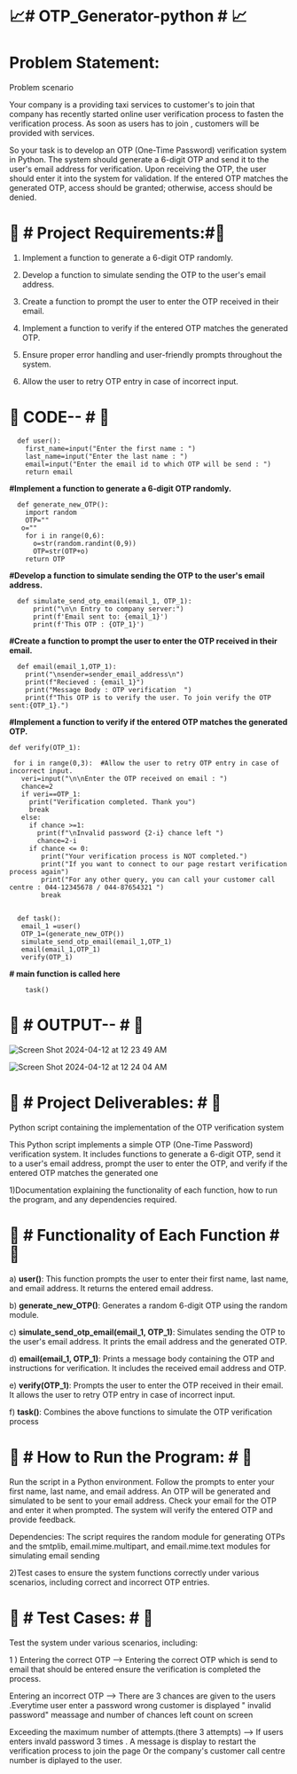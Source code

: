 # :chart_with_upwards_trend:# OTP_Generator-python # :chart_with_upwards_trend:

# Problem Statement:

Problem scenario


Your company is a providing taxi services to customer's to join that company has recently started online user verification process to fasten the verification process. As soon as users has to join , customers will be provided with services.

So your task is to develop an OTP (One-Time Password) verification system in Python. The system should generate a 6-digit OTP and send it to the user's email address for verification. Upon receiving the OTP, the user should enter it into the system for validation. If the entered OTP matches the generated OTP, access should be granted; otherwise, access should be denied.


# :closed_lock_with_key: # Project Requirements:#:closed_lock_with_key:


1) Implement a function to generate a 6-digit OTP randomly.

2) Develop a function to simulate sending the OTP to the user's email address.

3) Create a function to prompt the user to enter the OTP received in their email.

4) Implement a function to verify if the entered OTP matches the generated OTP.

5) Ensure proper error handling and user-friendly prompts throughout the system.

6) Allow the user to retry OTP entry in case of incorrect input.


# :key: **CODE--** # :key:

      def user():
        first_name=input("Enter the first name : ")
        last_name=input("Enter the last name : ")
        email=input("Enter the email id to which OTP will be send : ")
        return email



**#Implement a function to generate a 6-digit OTP randomly.**

      def generate_new_OTP():
        import random
        OTP=""
       o=""
        for i in range(0,6):
          o=str(random.randint(0,9))
          OTP=str(OTP+o)
        return OTP



**#Develop a function to simulate sending the OTP to the user's email address.**
   
      def simulate_send_otp_email(email_1, OTP_1):
          print("\n\n Entry to company server:")
          print(f'Email sent to: {email_1}')
          print(f'This OTP : {OTP_1}')


   **#Create a function to prompt the user to enter the OTP received in their email.**
   
      def email(email_1,OTP_1):
        print("\nsender=sender_email_address\n")
        print(f"Recieved : {email_1}")
        print("Message Body : OTP verification  ")
        print(f"This OTP is to verify the user. To join verify the OTP sent:{OTP_1}.")



   **#Implement a function to verify if the entered OTP matches the generated OTP.**

   
    def verify(OTP_1):

     for i in range(0,3):  #Allow the user to retry OTP entry in case of incorrect input.
       veri=input("\n\nEnter the OTP received on email : ")
       chance=2
       if veri==OTP_1:
         print("Verification completed. Thank you")
         break
       else:
         if chance >=1:
           print(f"\nInvalid password {2-i} chance left ")
           chance=2-i
         if chance <= 0:
            print("Your verification process is NOT completed.")
            print("If you want to connect to our page restart verification process again")
            print("For any other query, you can call your customer call centre : 044-12345678 / 044-87654321 ")
            break

            
      def task():
       email_1 =user()
       OTP_1=(generate_new_OTP())
       simulate_send_otp_email(email_1,OTP_1)
       email(email_1,OTP_1)
       verify(OTP_1)


**# main function is called here**
      
      
        task()



# :green_book: # OUTPUT-- # :green_book:

![Screen Shot 2024-04-12 at 12 23 49 AM](https://github.com/Sumit-Baviskar/OTP_Generator-python-/assets/153518735/ac38250a-2a89-47eb-9d41-5c9bee0d61a4)

![Screen Shot 2024-04-12 at 12 24 04 AM](https://github.com/Sumit-Baviskar/OTP_Generator-python-/assets/153518735/a704d607-f7ca-4255-b9b3-6a73d7de0bae)


# :green_book: # Project Deliverables: # :green_book:

Python script containing the implementation of the OTP verification system

This Python script implements a simple OTP (One-Time Password) verification system. It includes functions to generate a 6-digit OTP, send it to a user's email address, prompt the user to enter the OTP, and verify if the entered OTP matches the generated one


1)Documentation explaining the functionality of each function, how to run the program, and any dependencies required.

# :green_book: # Functionality of Each Function # :green_book:

a) **user()**: This function prompts the user to enter their first name, last name, and email address. It returns the entered email address.

b) **generate_new_OTP()**: Generates a random 6-digit OTP using the random module.

c) **simulate_send_otp_email(email_1, OTP_1)**: Simulates sending the OTP to the user's email address. It prints the email address and the generated OTP.

d) **email(email_1, OTP_1)**: Prints a message body containing the OTP and instructions for verification. It includes the received email address and OTP.

e) **verify(OTP_1)**: Prompts the user to enter the OTP received in their email. It allows the user to retry OTP entry in case of incorrect input.

f) **task()**: Combines the above functions to simulate the OTP verification process


# :green_book: # How to Run the Program: # :green_book:

Run the script in a Python environment. Follow the prompts to enter your first name, last name, and email address. An OTP will be generated and simulated to be sent to your email address. Check your email for the OTP and enter it when prompted. The system will verify the entered OTP and provide feedback.

Dependencies: The script requires the random module for generating OTPs and the smtplib, email.mime.multipart, and email.mime.text modules for simulating email sending

2)Test cases to ensure the system functions correctly under various scenarios, including correct and incorrect OTP entries.

# :green_book: # Test Cases: # :green_book:

Test the system under various scenarios, including:

1 ) Entering the correct OTP --> Entering the correct OTP which is send to email that should be entered ensure the verification is completed the process.

Entering an incorrect OTP --> There are 3 chances are given to the users .Everytime user enter a password wrong customer is displayed " invalid password" meassage and number of chances left count on screen

Exceeding the maximum number of attempts.(there 3 attempts) --> If users enters invald password 3 times . A message is display to restart the verification process to join the page Or the company's customer call centre number is diplayed to the user.
